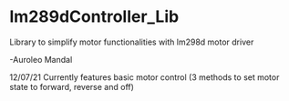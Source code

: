 # lm289dController_Lib
Library to simplify motor functionalities with lm298d motor driver

-Auroleo Mandal 

12/07/21 Currently features basic motor control (3 methods to set motor state to forward, reverse and off)
